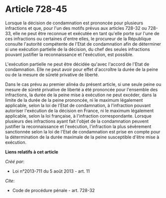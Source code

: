 # Article 728-45

Lorsque la décision de condamnation est prononcée pour plusieurs infractions et que, pour l'un des motifs prévus aux articles
728-32 ou 728-33, elle ne peut être reconnue et exécutée en tant qu'elle porte sur l'une de ces infractions ou certaines
d'entre elles, le procureur de la République consulte l'autorité compétente de l'Etat de condamnation afin de déterminer si
une exécution partielle de la décision, du chef des seules infractions pouvant justifier la reconnaissance et l'exécution,
est possible. 

L'exécution partielle ne peut être décidée qu'avec l'accord de l'Etat de condamnation. Elle ne peut avoir pour effet
d'accroître la durée de la peine ou de la mesure de sûreté privative de liberté. 

Dans le cas prévu au premier alinéa du présent article, si une seule peine ou mesure de sûreté privative de liberté a été
prononcée pour l'ensemble des infractions, la durée de la peine mise à exécution ne peut excéder, dans la limite de la durée
de la peine prononcée, ni le maximum légalement applicable, selon la loi de l'Etat de condamnation, à l'infraction pouvant
autoriser l'exécution de la décision en France, ni le maximum légalement applicable, selon la loi française, à l'infraction
correspondante. Lorsque plusieurs des infractions ayant fait l'objet de la condamnation peuvent justifier la reconnaissance
et l'exécution, l'infraction la plus sévèrement sanctionnée selon la loi de l'Etat de condamnation est prise en compte pour
la détermination de la durée maximale de la peine susceptible d'être mise à exécution.

**Liens relatifs à cet article**

_Créé par_:

  - Loi n°2013-711 du 5 août 2013 - art. 11

_Cite_:

  - Code de procédure pénale - art. 728-32
